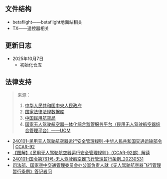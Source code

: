 ## 文件结构

- betaflight——betaflight地面站相关
- TX——遥控器相关

## 更新日志

- 2025年10月7日
  - 初始化仓库

## 法律支持

>来源：
>
>1. [中华人民共和国中央人民政府](https://www.gov.cn/)
>2. [国家法律法规数据库](https://flk.npc.gov.cn/index)
>3. [中国民用航空局](https://www.caac.gov.cn/index.html)
>4. [国家无人驾驶航空器一体化综合监管服务平台（民用无人驾驶航空器综合管理平台）——UOM](https://uom.caac.gov.cn/#/login)

- [240101-民用无人驾驶航空器运行安全管理规则-中华人民共和国交通运输部令](https://www.gov.cn/gongbao/2024/issue_11246/202403/content_6941841.html) | [CCAR-92](https://www.caac.gov.cn/XXGK/XXGK/MHGZ/202401/t20240103_222566.html)
- [【图解】《民用无人驾驶航空器运行安全管理规则》（CCAR-92部）解读](https://www.mot.gov.cn/2024zhengcejd/202401/t20240105_3980747.html)
- [240101-国令第761号-无人驾驶航空器飞行管理暂行条例_20230531](https://www.gov.cn/zhengce/content/202306/content_6888799.htm)
- [司法部、国家空中交通管理委员会办公室负责人就《无人驾驶航空器飞行管理暂行条例》答记者问](https://www.gov.cn/zhengce/202306/content_6888933.htm)
